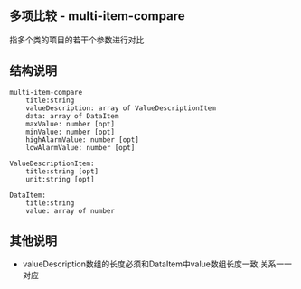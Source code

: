 多项比较 - multi-item-compare
-----------------------------------
指多个类的项目的若干个参数进行对比


结构说明
-----------------------------------
```
multi-item-compare
    title:string 
    valueDescription: array of ValueDescriptionItem
    data: array of DataItem
    maxValue: number [opt]
    minValue: number [opt]
    highAlarmValue: number [opt]
    lowAlarmValue: number [opt]

ValueDescriptionItem:
    title:string [opt]
    unit:string [opt]

DataItem:
    title:string
    value: array of number
```

其他说明
-----------------------------------
* valueDescription数组的长度必须和DataItem中value数组长度一致,关系一一对应